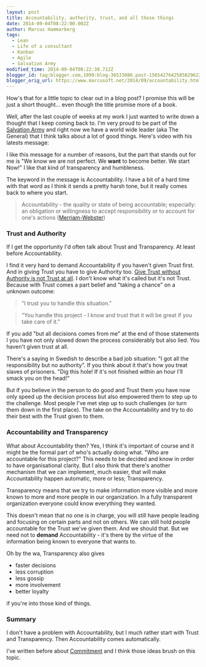 ```yaml
---
layout: post
title: Accountability, authority, trust, and all those things
date: 2014-09-04T08:22:00.002Z
author: Marcus Hammarberg
tags:
  - Lean
  - Life of a consultant
  - Kanban
  - Agile
  - Salvation Army
modified_time: 2014-09-04T08:22:38.712Z
blogger_id: tag:blogger.com,1999:blog-36533086.post-1565427642585029622
blogger_orig_url: https://www.marcusoft.net/2014/09/accountability.html
---
```


How's that for a little topic to clear out in a blog post? I promise this will be just a short thought... even though the title promise more of a book.

Well, after the last couple of weeks at my work I just wanted to write down a thought that I keep coming back to. I'm very proud to be part of the [Salvation Army](http://www.salvationarmy.org/) and right now we have a world wide leader (aka The General) that I think talks about a lot of good things. Here's video with his latests message:

I like this message for a number of reasons, but the part that stands out for me is "We know we are not perfect. We **want** to become better. We start Now!" I like that kind of transparency and humbleness.

The keyword in the message is Accountability. I have a bit of a hard time with that word as I think it sends a pretty harsh tone, but it really comes back to where you start.

> Accountability - the quality or state of being accountable; especially: an obligation or willingness to accept responsibility or to account for one's actions ([Merriam-Webster](http://www.merriam-webster.com/))

### Trust and Authority

If I get the opportunity I'd often talk about Trust and Transparency. At least before Accountability.

I find it very hard to demand Accountability if you haven't given Trust first. And in giving Trust you have to give Authority too. [Give Trust without Authority is not Trust at all](https://www.marcusoft.net/2012/11/unearned-trust.html). I don't know what it's called but it's not Trust. Because with Trust comes a part belief and "taking a chance" on a unknown outcome:

> "I trust you to handle this situation."

> "You handle this project - I know and trust that it will be great if you take care of it."

If you add "but all decisions comes from me" at the end of those statements I you have not only slowed down the process considerably but also lied. You haven't given trust at all.

There's a saying in Swedish to describe a bad job situation: "I got all the responsibility but no authority". If you think about it that's how you treat slaves of prisoners. "Dig this hole! If it's not finished within an hour I'll smack you on the head!"

But if you believe in the person to do good and Trust them you have now only speed up the decision process but also empowered them to step up to the challenge. Most people I've met step up to such challenges (or turn them down in the first place). The take on the Accountability and try to do their best with the Trust given to them.

### Accountability and Transparency

What about Accountability then? Yes, I think it's important of course and it might be the formal part of who's actually doing what. "Who are accountable for this project?" This needs to be decided and know in order to have organisational clarity. But I also think that there's another mechanism that we can implement, much easier, that will make Accountability happen automatic, more or less; Transparency.

Transparency means that we try to make information more visible and more known to more and more people in our organization. In a fully transparent organization everyone could know everything they wanted.

This doesn't mean that no one is in charge, you will still have people leading and focusing on certain parts and not on others. We can still hold people accountable for the Trust we've given them. And we should that. But we need not to **demand** Accountability - it's there by the virtue of the information being known to everyone that wants to.

Oh by the wa, Transparency also gives

- faster decisions
- less corruption
- less gossip
- more involvement
- better loyalty

if you're into those kind of things.

### Summary

I don't have a problem with Accountability, but I much rather start with Trust and Transparency. Then Accountability comes automatically.

I've written before about [Commitment](https://www.marcusoft.net/2013/09/commitment-can-only-emerge-it-can-be.html) and I think those ideas brush on this topic.
